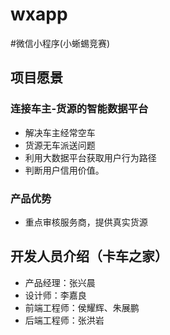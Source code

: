 # wxapp
#微信小程序(小蜥蜴竞赛)
## 项目愿景
### 连接车主-货源的智能数据平台
- 解决车主经常空车
- 货源无车派送问题
- 利用大数据平台获取用户行为路径
- 判断用户信用价值。

### 产品优势
- 重点审核服务商，提供真实货源

## 开发人员介绍（卡车之家）

- 产品经理：张兴晨
- 设计师：李嘉良
- 前端工程师：侯耀辉、朱展鹏
- 后端工程师：张洪岩
